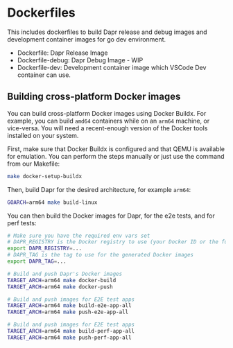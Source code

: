 # Dockerfiles

This includes dockerfiles to build Dapr release and debug images and development container images for go dev environment.

* Dockerfile: Dapr Release Image
* Dockerfile-debug: Dapr Debug Image - WIP
* Dockerfile-dev: Development container image which VSCode Dev container can use.

## Building cross-platform Docker images

You can build cross-platform Docker images using Docker Buildx. For example, you can build `amd64` containers while on an `arm64` machine, or vice-versa. You will need a recent-enough version of the Docker tools installed on your system.

First, make sure that Docker Buildx is configured and that QEMU is available for emulation. You can perform the steps manually or just use the command from our Makefile:

```sh
make docker-setup-buildx
```

Then, build Dapr for the desired architecture, for example `arm64`:

```sh
GOARCH=arm64 make build-linux
```

You can then build the Docker images for Dapr, for the e2e tests, and for perf tests:

```sh
# Make sure you have the required env vars set
# DAPR_REGISTRY is the Docker registry to use (your Docker ID or the full URL to a Docker registry)
export DAPR_REGISTRY=...
# DAPR_TAG is the tag to use for the generated Docker images
export DAPR_TAG=...

# Build and push Dapr's Docker images
TARGET_ARCH=arm64 make docker-build
TARGET_ARCH=arm64 make docker-push

# Build and push images for E2E test apps
TARGET_ARCH=arm64 make build-e2e-app-all
TARGET_ARCH=arm64 make push-e2e-app-all

# Build and push images for E2E test apps
TARGET_ARCH=arm64 make build-perf-app-all
TARGET_ARCH=arm64 make push-perf-app-all
```
